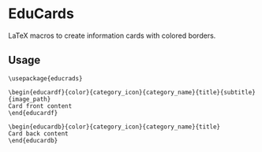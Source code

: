 # EduCards

LaTeX macros to create information cards with colored borders.

## Usage
```
\usepackage{educrads}
```

```
\begin{educardf}{color}{category_icon}{category_name}{title}{subtitle}{image_path}
Card front content
\end{educardf}

\begin{educardb}{color}{category_icon}{category_name}{title}
Card back content
\end{educardb}
```